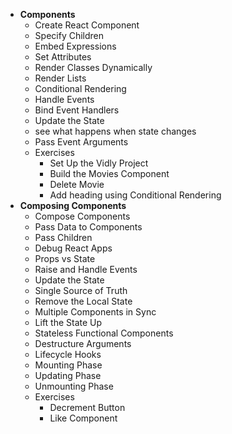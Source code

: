 - **Components**
  - Create React Component
  - Specify Children
  - Embed Expressions
  - Set Attributes
  - Render Classes Dynamically
  - Render Lists
  - Conditional Rendering
  - Handle Events
  - Bind Event Handlers
  - Update the State
  - see what happens when state changes
  - Pass Event Arguments
  - Exercises
    - Set Up the Vidly Project
    - Build the Movies Component
    - Delete Movie
    - Add heading using Conditional Rendering
- **Composing Components**
  - Compose Components
  - Pass Data to Components
  - Pass Children
  - Debug React Apps
  - Props vs State
  - Raise and Handle Events
  - Update the State
  - Single Source of Truth
  - Remove the Local State
  - Multiple Components in Sync
  - Lift the State Up
  - Stateless Functional Components
  - Destructure Arguments
  - Lifecycle Hooks
  - Mounting Phase
  - Updating Phase
  - Unmounting Phase
  - Exercises
    - Decrement Button
    - Like Component
